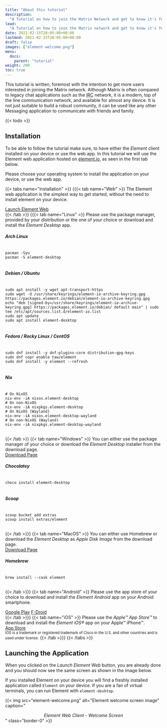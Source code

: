 ```yaml
---
title: "About this tutorial"
description:
  "A Tutorial on how to join the Matrix Network and get to know it's features."
lead:
  "A Tutorial on how to join the Matrix network and get to know it's features."
date: 2021-02-15T20:05:00+00:00
lastmod: 2021-02-15T20:05:00+00:00
draft: false
images: ["element-welcome.png"]
menu:
  docs:
    parent: "tutorial"
weight: 200
toc: true
---
```


This tutorial is written, foremost with the intention to get more users
interested in joining the Matrix network. Although Matrix is often compared to
legacy chat applications such as the
<abbr title="Internet Relay Chat">IRC</abbr> network, it is a modern, top of
the line communication network, and available for almost any device. It is not
just suitable to build a robust community, it can be used like any other
Messaging application to communicate with friends and family.

{{< todo >}}

## Installation

To be able to follow the tutorial make sure, to have either the <i>Element</i>
client installed on your device or use the web app. In this tutorial we will
use the Element web application hosted on [element.io](https://element.io), as
seen in the first tab below.

Please choose your operating system to install the application on your device,
or use the web app.

<!-- prettier-ignore-start -->

{{< tabs name="installation" >}} {{{< tab name="Web" >}} The Element web
application is the simplest way to get started, without the need to install
element on your device.

<div class="d-flex justify-content-center">
<a href="https://app.element.io/" class="btn btn-lg btn-outline-primary" tabindex="-1" role="button" aria-disabled="true" target="_blank" rel="element noopener">Launch Element Web</a>
</div>
{{< /tab >}}
{{{< tab name="Linux" >}}
Please use the package manager, provided by your distribution or the one of your choice or download and install the <i>Element Desktop</i> app.
<h5>Arch Linux</h5>
<pre>
<code class="language-bash">
pacman -Syu
pacman -S element-desktop
</code>
</pre>
<h5>Debian / Ubuntu</h5>
<pre>
<code class="language-bash">
sudo apt install -y wget apt-transport-https
sudo wget -O /usr/share/keyrings/element-io-archive-keyring.gpg https://packages.element.io/debian/element-io-archive-keyring.gpg
echo "deb [signed-by=/usr/share/keyrings/element-io-archive-keyring.gpg] https://packages.element.io/debian/ default main" | sudo tee /etc/apt/sources.list.d/element-io.list
sudo apt update
sudo apt install element-desktop
</code>
</pre>
<h5>Fedora / Rocky Linux / CentOS</h5>
<pre>
<code class="language-bash">
sudo dnf install -y dnf-plugins-core distribution-gpg-keys
sudo dnf copr enable taw/element
sudo dnf install -y element --refresh
</code>
</pre>
<h5>Nix</h5>
<pre>
<code class="language-bash">
# On NixOS
nix-env -iA nixos.element-desktop
# On non-NixOS
nix-env -iA nixpkgs.element-desktop
# On NixOS (Wayland)
nix-env -iA nixos.element-desktop-wayland
# On non-NixOS (Wayland)
nix-env -iA nixpkgs.element-desktop-wayland
</code>
</pre>
{{< /tab >}}
{{< tab name="Windows" >}}
You can either use the package manager of your choice or download the <i>Element Desktop</i> installer from the download page.
<div class="d-flex justify-content-center">
<a href="https://element.io/get-started#download" class="btn btn-lg btn-outline-primary" tabindex="-1" role="button" aria-disabled="true" target="_blank" rel="element noopener">Download Page</a>
</div>
<h5>Chocolatey</h5>
<pre>
<code class="language-powershell">
choco install element-desktop
</code>
</pre>
<h5>Scoop</h5>
<pre>
<code class="language-powershell">
scoop bucket add extras
scoop install extras/element
</code>
</pre>
{{< /tab >}}}
{{< tab name="MacOS" >}}
You can either use Homebrew or download the <i>Element Desktop</i> as <i>Apple Disk Image</i> from the download page.
<div class="d-flex justify-content-center">
<a href="https://element.io/get-started#download" class="btn btn-lg btn-outline-primary" tabindex="-1" role="button" aria-disabled="true" target="_blank" rel="element noopener">Download Page</a>
</div>

<h5>Homebrew</h5>
<pre>
<code class="language-bash">
brew install --cask element
</code>
</pre>

{{< /tab >}}} {{< tab name="Android" >}} Please use the app store of your
choice to download and install the <i>Element Android</i> app on your Android
smartphone.

<div class="d-flex justify-content-center">
<div class="btn-group" role="group" aria-label="Basic example">
<a href="https://play.google.com/store/apps/details?id=im.vector.app" class="btn btn-lg btn-outline-primary" tabindex="-1" role="button" aria-disabled="true" target="_blank" rel="element noopener">Google Play</a>
<a href="https://f-droid.org/packages/im.vector.app/" class="btn btn-lg btn-outline-primary" tabindex="-1" role="button" aria-disabled="true" target="_blank" rel="element noopener">F-Droid</a>
</div>
</div>
{{< /tab >}}}
{{< tab name="iOS" >}}
Please use the <i>Apple&trade; App Store&trade;</i> to download and install the
<i>Element iOS&reg;</i> app on your Apple&trade; iPhone&trade;.
<div class="d-flex justify-content-center mb-4">
<a href="https://apps.apple.com/app/vector/id1083446067" class="btn btn-lg btn-outline-primary" tabindex="-1" role="button" aria-disabled="true" target="_blank" rel="element noopener">App Store</a>
</div>
<small class="text-muted">IOS is a trademark or registered trademark of Cisco in the U.S. and other countries and is used under license.</small>
{{< /tab >}}}
{{< /tabs >}}
<!-- prettier-ignore-end -->

## Launching the Application

When you clicked on the _Launch Element Web_ button, you are already done and
you should now see the same screen as shown in the image below.

If you installed Element on your device you will find a freshly installed
application called `Element` on your device. If you are a fan of virtual
terminals, you can run Element with `element-desktop`.

{{< img src="element-welcome.png" alt="Element welcome screen image" caption="<center><em>Element Web Client - Welcome Screen</em></center>" class="border-0" >}}
